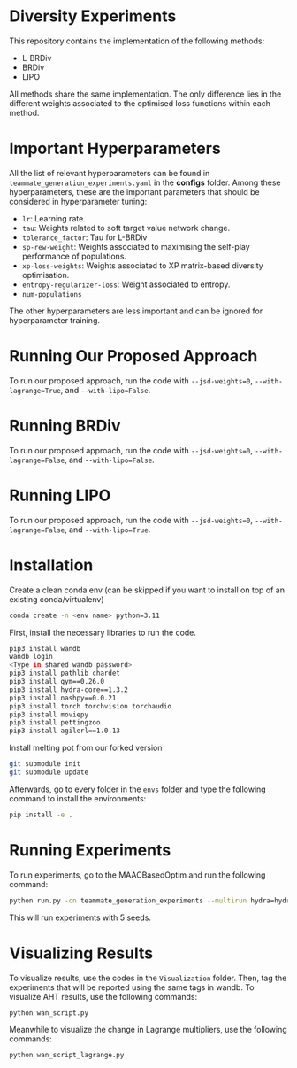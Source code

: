 # Diversity Experiments
This repository contains the implementation of the following methods:

- L-BRDiv
- BRDiv
- LIPO


All methods share the same implementation. The only difference lies in the different weights associated to the optimised loss functions within each method.

# Important Hyperparameters
All the list of relevant hyperparameters can be found in ``teammate_generation_experiments.yaml`` in the **configs** folder. Among these hyperparameters, these are the important parameters that should be considered in hyperparameter tuning:

- ``lr``: Learning rate.
- ``tau``: Weights related to soft target value network change.
- ``tolerance_factor``: Tau for L-BRDiv
- ``sp-rew-weight``: Weights associated to maximising the self-play performance of populations.
- ``xp-loss-weights``: Weights associated to XP matrix-based diversity optimisation.
- ``entropy-regularizer-loss``: Weight associated to entropy.
- ``num-populations``

The other hyperparameters are less important and can be ignored for hyperparameter training.

# Running Our Proposed Approach

To run our proposed approach, run the code with ``--jsd-weights=0``, ``--with-lagrange=True``, and ``--with-lipo=False``.

# Running BRDiv

To run our proposed approach, run the code with ``--jsd-weights=0``, ``--with-lagrange=False``, and ``--with-lipo=False``.

# Running LIPO

To run our proposed approach, run the code with ``--jsd-weights=0``, ``--with-lagrange=False``, and ``--with-lipo=True``.

# Installation
Create a clean conda env (can be skipped if you want to install on top of an existing conda/virtualenv)
```bash
conda create -n <env name> python=3.11
```
First, install the necessary libraries to run the code.
```bash
pip3 install wandb
wandb login
<Type in shared wandb password>
pip3 install pathlib chardet
pip3 install gym==0.26.0
pip3 install hydra-core==1.3.2
pip3 install nashpy==0.0.21
pip3 install torch torchvision torchaudio
pip3 install moviepy
pip3 install pettingzoo
pip3 install agilerl==1.0.13
```

Install melting pot from our forked version
```bash
git submodule init
git submodule update
```

Afterwards, go to every folder in the ```envs``` folder and type the following command to install the environments:
```bash
pip install -e .
```

# Running Experiments

To run experiments, go to the MAACBasedOptim and run the following command:
```bash
python run.py -cn teammate_generation_experiments --multirun hydra=hydra_slurm ++run.seed=1,2,3,4,5
```
This will run experiments with 5 seeds.

# Visualizing Results
To visualize results, use the codes in the ```Visualization``` folder. Then, tag the experiments that will be reported using the same tags in wandb.
To visualize AHT results, use the following commands:
```bash
python wan_script.py
```

Meanwhile to visualize the change in Lagrange multipliers, use the following commands:
```bash
python wan_script_lagrange.py
```
